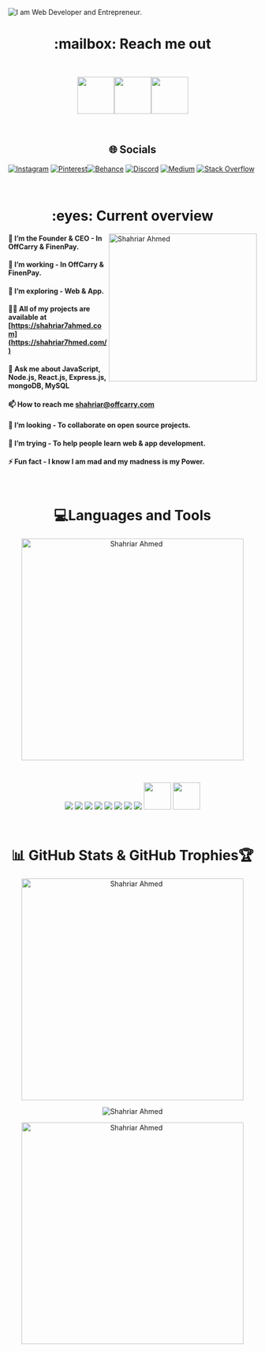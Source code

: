 ![I am Web Developer and Entrepreneur.](https://scontent.fdac1-1.fna.fbcdn.net/v/t39.30808-6/306137988_157957596837258_5797081432689998042_n.jpg?_nc_cat=105&ccb=1-7&_nc_sid=e3f864&_nc_eui2=AeGXMLUFOiQTGKc3cEfyF2BQllxPbb9RORGWXE9tv1E5EUB_BZ9giIYmVf3N6W25mOVevLl2GiU8AU7-Hx33OK1W&_nc_ohc=Dq1t62B53RsAX9MIr9U&_nc_zt=23&_nc_ht=scontent.fdac1-1.fna&oh=00_AT8KBs_abQcWqybIC6wGj8DrFUi8r8ZFNqJEclhcepDq6w&oe=6328C634)

<!-- <p align="center"><img src="https://gpvc.arturio.dev/Dev-Shifat" alt="Shahriar Ahmed"/> </p>  -->


<h1 align="center"> :mailbox: Reach me out</h1>
<br />

[<p align="center"><img height="75" src="https://github.com/mir-hussain/mir-hussain/blob/main/images/icons/Linkedin.png">](https://linkedin.com/in/shahriar7ahmed)[<img height="75" src="https://github.com/mir-hussain/mir-hussain/blob/main/images/icons/Facebook.png">](https://facebook.com/shahriar7ahmed)[<img height="75" src="https://github.com/mir-hussain/mir-hussain/blob/main/images/icons/Twitter.png"> </p>](https://twitter.com/shahriar7ahmed)


<br />



<h2 align="center">🌐 Socials</h2>

 [![Instagram](https://img.shields.io/badge/Instagram-%23E4405F.svg?logo=Instagram&logoColor=white)](https://instagram.com/shahriar7ahmed)  [![Pinterest](https://img.shields.io/badge/Pinterest-%23E60023.svg?logo=Pinterest&logoColor=white)](https://pinterest.com/shahriar7ahmed)[![Behance](https://img.shields.io/badge/Behance-1769ff?logo=behance&logoColor=white)](https://behance.net/shahriar7ahmed) [![Discord](https://img.shields.io/badge/Discord-%237289DA.svg?logo=discord&logoColor=white)](https://discord.gg/ACU7XNPJHj) [![Medium](https://img.shields.io/badge/Medium-12100E?logo=medium&logoColor=white)](https://medium.com/@Dev-Shifat) [![Stack Overflow](https://img.shields.io/badge/-Stackoverflow-FE7A16?logo=stack-overflow&logoColor=white)](https://stackoverflow.com/users/19964686) 

<br/>


<h1 align="center"> :eyes: Current overview</h1>
<div align="left">
<a href="https://app.daily.dev/shahriar7ahmed"><img  align="right" src="https://api.daily.dev/devcards/749f0a0be71b4102b3e0d6263539c7da.png?r=6bs" width="300" alt="Shahriar Ahmed"/></a>
</div>

#### 💫 I’m the Founder & CEO - In OffCarry & FinenPay. 
#### 🔭 I’m working - In OffCarry & FinenPay. 
#### 🌱 I’m exploring - Web & App. 
#### 👨‍💻 All of my projects are available at [https://shahriar7ahmed.com](https://shahriar7hmed.com/)
<!-- #### 📝 I regularly write articles on [https://Dev-Shifat.medium.com/](https://de.medium.com/) -->
#### 💬 Ask me about **JavaScript, Node.js, React.js, Express.js, mongoDB, MySQL**
#### 📫 How to reach me **shahriar@offcarry.com**
#### 👯 I’m looking - To collaborate on open source projects. 
#### 🤔 I’m trying - To help people learn web & app development. 
#### ⚡ Fun fact - I know I am mad and my madness is my Power.

<br/>
<h1 align="center">💻Languages and Tools</h1>

 <p align="center"><img width="450" src="https://github-readme-stats.vercel.app/api/top-langs/?username=Dev-Shifat&theme=dark&hide_border=false&include_all_commits=true&count_private=true&layout=compact" alt="Shahriar Ahmed"/> </p>

<br>
<p align="center">
<img src="https://github.com/mir-hussain/mir-hussain/blob/main/images/icons/HTML.png"/>
<img src="https://github.com/mir-hussain/mir-hussain/blob/main/images/icons/css.png"/>
<img src="https://github.com/mir-hussain/mir-hussain/blob/main/images/icons/JavaScript.png"/>
<img src="https://github.com/mir-hussain/mir-hussain/blob/main/images/icons/react.png"/>
<img src="https://github.com/mir-hussain/mir-hussain/blob/main/images/icons/tailwind.png"/>
<img src="https://github.com/mir-hussain/mir-hussain/blob/main/images/icons/Bootsrap.png"/>
<img src="https://github.com/mir-hussain/mir-hussain/blob/main/images/icons/node.png"/>
<img src="https://github.com/mir-hussain/mir-hussain/blob/main/images/icons/express.png"/>
<img src="https://infinapps.com/wp-content/uploads/2018/10/mongodb-logo.png"  width="55"/>
<img src="https://www.freepnglogos.com/uploads/logo-mysql-png/logo-mysql-mysql-logo-png-images-are-download-crazypng-21.png"  width="55"/>
</p><br/>

<h1 align="center">📊 GitHub Stats &  GitHub Trophies🏆</h1>
<p align="center"><img width="450" src="https://github-readme-stats.vercel.app/api?username=Dev-Shifat&theme=dark&hide_border=false&include_all_commits=true&count_private=true" alt="Shahriar Ahmed"/> </p>


<!--
<p><img align="left" src="https://github-readme-stats.vercel.app/api?username=Dev-Shifat&theme=dark&hide_border=false&include_all_commits=true&count_private=true" alt="Shahriar Ahmed" /></p> 
<p>&nbsp;<img align="right" src="https://github-readme-streak-stats.herokuapp.com/?user=Dev-Shifat&theme=dark&hide_border=false" alt="Shahriar Ahmed" /></p><br/> <br/>
<p align="center"><img src="https://github-readme-stats.vercel.app/api/top-langs/?username=Dev-Shifat&theme=dark&hide_border=false&include_all_commits=true&count_private=true&layout=compact" alt="Shahriar Ahmed"/> </p> -->


<p align="center"><img src="https://github-profile-trophy.vercel.app/?username=Dev-Shifat&theme=nord&no-frame=false&no-bg=false&margin-w=4" alt="Shahriar Ahmed"/> </p>
 


 <p align="center"><img width="450" src="https://github-readme-streak-stats.herokuapp.com/?user=Dev-Shifat&theme=dark&hide_border=false" alt="Shahriar Ahmed"/> </p>

<!-- <p align="center"><img width="450" src="https://quotes-github-readme.vercel.app/api?type=horizontal&theme=tokyonight" alt="Shahriar Ahmed"/> </p> -->





